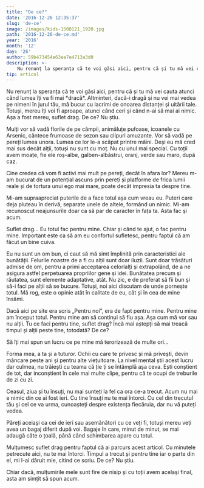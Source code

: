 ```yaml
---
title: "De ce?"
date: '2016-12-26 12:35:37'
slug: 'de-ce'
image: /images/kids-1508121_1920.jpg
path: '2016-12-26-de-ce.md'
year: '2016'
month: '12'
day: '26'
author: 59b473454e63ea7e4713a3d0
description: >-
    Nu renunț la speranța că te voi găsi aici, pentru că și tu mă vei cauta atunci când lumea îți va fi mai *dracă*. Altminteri, dacă-i dragă și nu vei mai vedea pe nimeni în jurul tău, mă bucur cu lacrim
tip: articol
---
```

<div class="kg-card-markdown"><p>Nu renunț la speranța că te voi găsi aici, pentru că și tu mă vei cauta atunci când lumea îți va fi mai *dracă*. Altminteri, dacă-i dragă și nu vei mai vedea pe nimeni în jurul tău, mă bucur cu lacrimi de onoarea distanței și uitării tale. Totuși, mereu îți voi fi aproape, atunci când ceri și când n-ai să mai ai nimic. Așa a fost mereu, suflet drag. De ce? Nu știu.</p>
<p dir="ltr">Mulți vor să vadă florile de pe câmpii, animăluțe pufoase, icoanele cu Arsenic, cântece frumoase de sezon sau clipuri amuzante. Vor să vadă pe pereți lumea unora. Lumea ce lor le-a scăpat printre mâini. Deși eu mă cred mai sus decât alții, totuși nu sunt cu moț. Nu cu unul mai special. Cu toții avem moațe, fie ele roș-albe, galben-albăstrui, oranj, verde sau maro, după caz.</p>
<p dir="ltr">Cine credea că vom fi activi mai mult pe pereți, decât în afara lor?  Mereu m-am bucurat de un potențial ascuns prin pereți și platforme de frica lumii reale și de tortura unui ego mai mare, poate decât impresia ta despre tine.   </p>
<p dir="ltr">Mi-am supraapreciat puterile de a face totul așa cum vreau eu. Puteri care deja pluteau în derivă, separate unele de altele, formând un nimic. Mi-am recunoscut neajunsurile doar ca să par de caracter în fața ta. Asta fac și acum.  </p>
<p dir="ltr">Suflet drag… Eu totul fac pentru mine. Chiar și când te ajut, o fac pentru mine. Important este ca să am eu confortul sufletesc, pentru faptul că am făcut un bine cuiva.  </p>
<p dir="ltr">Eu nu sunt un om bun, ci caut să mă simt împlinită prin caracteristici ale bunătății. Felurile noastre de a fi cu alții sunt doar iluzii. Sunt doar trăsături admise de om, pentru a primi acceptarea celorlalți și extrapolând, de a ne asigura astfel perpetuarea propriilor gene și idei. Bunătatea precum și răutatea, sunt elemente adaptative, atât. Nu zic, e de preferat să fii bun și să-i faci pe alții să se bucure. Totuși, noi aici discutam de unde pornește totul. Mă rog, este o opinie atât în calitate de eu, cât și în cea de mine însămi.</p>
<p dir="ltr">Dacă aici pe site era scris „Pentru noi”, era de fapt pentru mine. Pentru mine am început totul. Pentru mine am să continui să fiu așa. Așa cum mă vor sau nu alții. Tu ce faci pentru tine, suflet drag? Încă mai aștepți să mai treacă timpul și alții peste tine, totodată? De ce? </p>
<p dir="ltr">Să îți mai spun un lucru ce pe mine mă terorizează de multe ori…</p>
<p dir="ltr">Forma mea, a ta și a tuturor. Ochii cu care te privesc și mă privești, devin mâncare peste ani și pentru alte viețuitoare. La nivel mental știi acest lucru dar culmea, nu trăiești cu teama că ție ți se întâmplă așa ceva. Ești conștient de tot, dar inconștient în cele mai multe clipe, pentru că te ocupi de treburile de zi cu zi.</p>
<p dir="ltr">Ceasul, ziua și tu însuți, nu mai sunteți la fel ca ora ce-a trecut. Acum nu mai e nimic din ce ai fost ieri. Cu tine însuți nu te mai întorci. Cu cel din trecutul tău și cel ce va urma, cunoașteți despre existența fiecăruia, dar nu vă puteți vedea.</p>
<p dir="ltr">Păreți aceiași ca cei de ieri sau asemănători cu ce veți fi, totuși mereu veți avea un bagaj diferit după voi. Bagaje în care, minut de minut, se mai adaugă câte o țoală, până când schimbarea apare cu totul.</p>
<p>Mulțumesc suflet drag pentru faptul că ai parcurs acest articol. Cu minutele petrecute aici, nu te mai întorci. Timpul a trecut și pentru tine iar o parte din el, mi l-ai dăruit mie, citind ce scriu. De ce? Nu știu.</p>
<p>Chiar dacă, mulțumirile mele sunt fire de nisip și cu toții avem același final, asta am simțit să spun acum.</p>
</div>
    